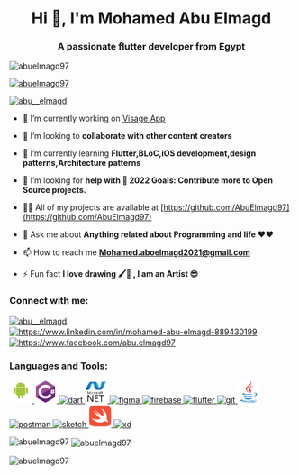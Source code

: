 <h1 align="center">Hi 👋, I'm Mohamed Abu Elmagd</h1>
<h3 align="center">A passionate flutter developer from Egypt</h3>

<p align="left"> <img src="https://komarev.com/ghpvc/?username=abuelmagd97&label=Profile%20views&color=0e75b6&style=flat" alt="abuelmagd97" /> </p>

<p align="left"> <a href="https://github.com/ryo-ma/github-profile-trophy"><img src="https://github-profile-trophy.vercel.app/?username=abuelmagd97" alt="abuelmagd97" /></a> </p>

<p align="left"> <a href="https://twitter.com/abu__elmagd" target="blank"><img src="https://img.shields.io/twitter/follow/abu__elmagd?logo=twitter&style=for-the-badge" alt="abu__elmagd" /></a> </p>

- 🔭 I’m currently working on [Visage App](https://gitlab.com/alexapps/vizage-provider)

- 👯 I’m looking to **collaborate with other content creators**

- 🌱 I’m currently learning **Flutter,BLoC,iOS development,design patterns,Architecture patterns**

- 🤝 I’m looking for **help with 🥅 2022 Goals: Contribute more to Open Source projects.**

- 👨‍💻 All of my projects are available at [https://github.com/AbuElmagd97](https://github.com/AbuElmagd97)

- 💬 Ask me about **Anything related about Programming and life ❤️❤️**

- 📫 How to reach me **Mohamed.aboelmagd2021@gmail.com**

- ⚡ Fun fact **I love drawing 🖌️🎨 , I am an Artist 😎**

<h3 align="left">Connect with me:</h3>
<p align="left">
<a href="https://twitter.com/abu__elmagd" target="blank"><img align="center" src="https://raw.githubusercontent.com/rahuldkjain/github-profile-readme-generator/master/src/images/icons/Social/twitter.svg" alt="abu__elmagd" height="30" width="40" /></a>
<a href="https://linkedin.com/in/mohamed-abu-elmagd-889430199" target="blank"><img align="center" src="https://raw.githubusercontent.com/rahuldkjain/github-profile-readme-generator/master/src/images/icons/Social/linked-in-alt.svg" alt="https://www.linkedin.com/in/mohamed-abu-elmagd-889430199" height="30" width="40" /></a>
<a href="https://fb.com/abu.elmagd97" target="blank"><img align="center" src="https://raw.githubusercontent.com/rahuldkjain/github-profile-readme-generator/master/src/images/icons/Social/facebook.svg" alt="https://www.facebook.com/abu.elmagd97" height="30" width="40" /></a>
</p>

<h3 align="left">Languages and Tools:</h3>
<p align="left"> <a href="https://developer.android.com" target="_blank" rel="noreferrer"> <img src="https://raw.githubusercontent.com/devicons/devicon/master/icons/android/android-original-wordmark.svg" alt="android" width="40" height="40"/> </a> <a href="https://www.w3schools.com/cs/" target="_blank" rel="noreferrer"> <img src="https://raw.githubusercontent.com/devicons/devicon/master/icons/csharp/csharp-original.svg" alt="csharp" width="40" height="40"/> </a> <a href="https://dart.dev" target="_blank" rel="noreferrer"> <img src="https://www.vectorlogo.zone/logos/dartlang/dartlang-icon.svg" alt="dart" width="40" height="40"/> </a> <a href="https://dotnet.microsoft.com/" target="_blank" rel="noreferrer"> <img src="https://raw.githubusercontent.com/devicons/devicon/master/icons/dot-net/dot-net-original-wordmark.svg" alt="dotnet" width="40" height="40"/> </a> <a href="https://www.figma.com/" target="_blank" rel="noreferrer"> <img src="https://www.vectorlogo.zone/logos/figma/figma-icon.svg" alt="figma" width="40" height="40"/> </a> <a href="https://firebase.google.com/" target="_blank" rel="noreferrer"> <img src="https://www.vectorlogo.zone/logos/firebase/firebase-icon.svg" alt="firebase" width="40" height="40"/> </a> <a href="https://flutter.dev" target="_blank" rel="noreferrer"> <img src="https://www.vectorlogo.zone/logos/flutterio/flutterio-icon.svg" alt="flutter" width="40" height="40"/> </a> <a href="https://git-scm.com/" target="_blank" rel="noreferrer"> <img src="https://www.vectorlogo.zone/logos/git-scm/git-scm-icon.svg" alt="git" width="40" height="40"/> </a> <a href="https://www.java.com" target="_blank" rel="noreferrer"> <img src="https://raw.githubusercontent.com/devicons/devicon/master/icons/java/java-original.svg" alt="java" width="40" height="40"/> </a> <a href="https://postman.com" target="_blank" rel="noreferrer"> <img src="https://www.vectorlogo.zone/logos/getpostman/getpostman-icon.svg" alt="postman" width="40" height="40"/> </a> <a href="https://www.sketch.com/" target="_blank" rel="noreferrer"> <img src="https://www.vectorlogo.zone/logos/sketchapp/sketchapp-icon.svg" alt="sketch" width="40" height="40"/> </a> <a href="https://developer.apple.com/swift/" target="_blank" rel="noreferrer"> <img src="https://raw.githubusercontent.com/devicons/devicon/master/icons/swift/swift-original.svg" alt="swift" width="40" height="40"/> </a> <a href="https://www.adobe.com/products/xd.html" target="_blank" rel="noreferrer"> <img src="https://cdn.worldvectorlogo.com/logos/adobe-xd.svg" alt="xd" width="40" height="40"/> </a> </p>

<p><img align="left" src="https://github-readme-stats.vercel.app/api/top-langs?username=abuelmagd97&show_icons=true&locale=en&layout=compact" alt="abuelmagd97" /></p>

<p>&nbsp;<img align="center" src="https://github-readme-stats.vercel.app/api?username=abuelmagd97&show_icons=true&locale=en" alt="abuelmagd97" /></p>

<p><img align="center" src="https://github-readme-streak-stats.herokuapp.com/?user=abuelmagd97&" alt="abuelmagd97" /></p>

